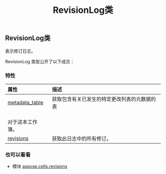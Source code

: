 ﻿---
title: RevisionLog类
second_title: Aspose.Cells for Python via .NET API 参考文献
description:
type: docs
weight: 130
url: /zh/python-net/aspose.cells.revisions/revisionlog/
is_root: false
---
## RevisionLog类
表示修订日志。



RevisionLog 类型公开了以下成员：

### 特性
|属性|描述|
| :- | :- |
| [metadata_table](/cells/zh/python-net/aspose.cells.revisions/revisionlog/metadata_table) |获取包含有关已发生的特定更改列表的元数据的表<br/>对于这本工作簿。|
| [revisions](/cells/zh/python-net/aspose.cells.revisions/revisionlog/revisions) |获取此日志中的所有修订。|



### 也可以看看
* 模块 [aspose.cells.revisions](..)
